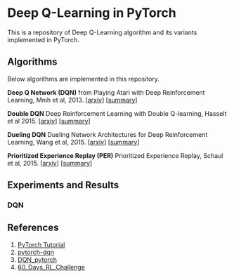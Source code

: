 # Deep Q-Learning in PyTorch

This is a repository of Deep Q-Learning algorithm and its variants implemented in PyTorch.

## Algorithms

Below algorithms are implemented in this repository.

**Deep Q Network (DQN)** from Playing Atari with Deep Reinforcement Learning, Mnih et al, 2013. [[arxiv](https://arxiv.org/abs/1312.5602v1)] [[summary](https://github.com/kmdanielduan/Key-Paper-Summary-in-DRL/blob/master/01.%20Model-Free%20RL/%5B001%5D%20Playing%20Atari%20with%20Deep%20Reinforcement%20Learning.md)]

**Double DQN** Deep Reinforcement Learning with Double Q-learning, Hasselt et al 2015. [[arxiv](https://arxiv.org/abs/1509.06461)] [[summary](https://github.com/kmdanielduan/Key-Paper-Summary-in-DRL/blob/master/01.%20Model-Free%20RL/%5B004%5D%20Deep%20Reinforcement%20Learning%20with%20Double%20Q-learning.md)]

**Dueling DQN** Dueling Network Architectures for Deep Reinforcement Learning, Wang et al, 2015. [[arxiv](https://arxiv.org/abs/1511.06581)] [[summary](https://github.com/kmdanielduan/Key-Paper-Summary-in-DRL/blob/master/01.%20Model-Free%20RL/%5B003%5D%20Dueling%20Network%20Architectures%20for%20Deep%20Reinforcement%20Learning.md)]

**Prioritized Experience Replay (PER)** Prioritized Experience Replay, Schaul et al, 2015.  [[arxiv](https://arxiv.org/abs/1511.05952)] [[summary](https://github.com/kmdanielduan/Key-Paper-Summary-in-DRL/blob/master/01.%20Model-Free%20RL/%5B005%5D%20Prioritized%20Experience%20Replay.md)]

## Experiments and Results

### DQN







## References

1. [PyTorch Tutorial](https://pytorch.org/tutorials/intermediate/reinforcement_q_learning.html)
2. [pytorch-dqn](https://github.com/transedward/pytorch-dqn)
3. [DQN_pytorch](https://github.com/dxyang/DQN_pytorch)
4. [60_Days_RL_Challenge](https://github.com/andri27-ts/60_Days_RL_Challenge)

